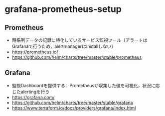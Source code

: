 # grafana-prometheus-setup

## Prometheus
- 時系列データの記録に特化しているサービス監視ツール（アラートはGrafanaで行うため，alertmanagerはInstallしない）
- https://prometheus.io/
- https://github.com/helm/charts/tree/master/stable/prometheus

## Grafana
- 監視Dashboardを提供する．Prometheusが収集した値を可視化，状況に応じたalertingを行う
- https://grafana.com/
- https://github.com/helm/charts/tree/master/stable/grafana
- https://www.terraform.io/docs/providers/grafana/index.html